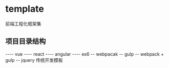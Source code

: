 # template

前端工程化框架集

## 项目目录结构

---- vue
---- react
---- angular
---- es6
    -- webpacak
    -- gulp
    -- webpack + gulp
    -- jquery 传统开发模板
